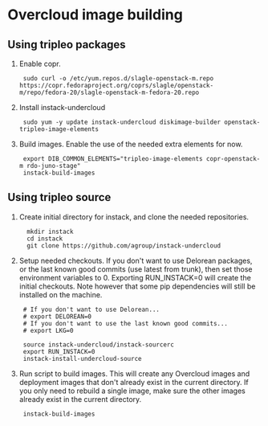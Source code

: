 Overcloud image building
========================

Using tripleo packages
----------------------
1. Enable copr.

        sudo curl -o /etc/yum.repos.d/slagle-openstack-m.repo https://copr.fedoraproject.org/coprs/slagle/openstack-m/repo/fedora-20/slagle-openstack-m-fedora-20.repo

1. Install instack-undercloud

        sudo yum -y update instack-undercloud diskimage-builder openstack-tripleo-image-elements
        
1. Build images. Enable the use of the needed extra elements for now.

        export DIB_COMMON_ELEMENTS="tripleo-image-elements copr-openstack-m rdo-juno-stage"
        instack-build-images

Using tripleo source
--------------------

1. Create initial directory for instack, and clone the needed repositories.


         mkdir instack
         cd instack
         git clone https://github.com/agroup/instack-undercloud

1. Setup needed checkouts. If you don't want to use Delorean packages, or the
last known good commits (use latest from trunk), then set those environment
variables to 0. Exporting RUN_INSTACK=0 will create the initial
checkouts. Note however that some pip dependencies will still be installed on
the machine.

        # If you don't want to use Delorean...
        # export DELOREAN=0
        # If you don't want to use the last known good commits...
        # export LKG=0

        source instack-undercloud/instack-sourcerc
        export RUN_INSTACK=0
        instack-install-undercloud-source

2. Run script to build images. This will create any Overcloud images and
deployment images that don't already exist in the current directory. If you
only need to rebuild a single image, make sure the other images already exist
in the current directory.

        instack-build-images
